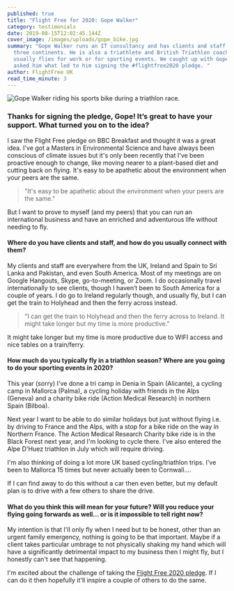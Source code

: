 ```yaml
---
published: true
title: "Flight Free for 2020: Gope Walker"
category: testimonials
date: 2019-08-15T12:02:45.144Z
cover_image: /images/uploads/gope_bike.jpg
summary: "Gope Walker runs an IT consultancy and has clients and staff across
  three continents. He is also a triathlete and British Triathlon coach, and
  usually flies for work or for sporting events. We caught up with Gope and
  asked him what led to him signing the #flightfree2020 pledge. "
author: FlightFree UK
read_time_minute: 3
---
```

![Gope Walker riding his sports bike during a triathlon race.](/images/uploads/gope_bike.jpg)

### **Thanks for signing the pledge, Gope! It’s great to have your support. What turned you on to the idea?**

I saw the Flight Free pledge on BBC Breakfast and thought it was a great idea. I've got a Masters in Environmental Science and have always been conscious of climate issues but it's only been recently that I've been proactive enough to change, like moving nearer to a plant-based diet and cutting back on flying. It's easy to be apathetic about the environment when your peers are the same. 

> "It's easy to be apathetic about the environment when your peers are the same."

But I want to prove to myself (and my peers) that you can run an international business and have an enriched and adventurous life without needing to fly.

#### **Where do you have clients and staff, and how do you usually connect with them?**

My clients and staff are everywhere from the UK, Ireland and Spain to Sri Lanka and Pakistan, and even South America. Most of my meetings are on Google Hangouts, Skype, go-to-meeting, or Zoom. I do occasionally travel internationally to see clients, though I haven’t been to South America for a couple of years. I do go to Ireland regularly though, and usually fly, but I can get the train to Holyhead and then the ferry across instead.

> "I can get the train to Holyhead and then the ferry across to Ireland. It might take longer but my time is more productive."

 It might take longer but my time is more productive due to WIFI access and nice tables on a train/ferry.  

#### **How much do you typically fly in a triathlon season? Where are you going to do your sporting events in 2020?**

This year (sorry) I've done a tri camp in Denia in Spain (Alicante), a cycling camp in Mallorca (Palma), a cycling holiday with friends in the Alps (Geneva) and a charity bike ride (Action Medical Research) in northern Spain (Bilboa). 

Next year I want to be able to do similar holidays but just without flying i.e. by driving to France and the Alps, with a stop for a bike ride on the way in Northern France. The Action Medical Research Charity bike ride is in the Black Forest next year, and I'm looking to cycle there. I've also entered the Alpe D'Huez triathlon in July which will require driving. 

I'm also thinking of doing a lot more UK based cycling/triathlon trips. I've been to Mallorca 15 times but never actually been to Cornwall….

If I can find away to do this without a car then even better, but my default plan is to drive with a few others to share the drive. 

#### **What do you think this will mean for your future? Will you reduce your flying going forwards as well... or is it impossible to tell right now?**

My intention is that I'll only fly when I need but to be honest, other than an urgent family emergency, nothing is going to be that important. Maybe if a client takes particular umbrage to not physically shaking my hand which will have a significantly detrimental impact to my business then I might fly, but I honestly can't see that happening. 

I'm excited about the challenge of taking the [Flight Free 2020 pledge](https://www.flightfree.co.uk/pledge). If I can do it then hopefully it'll inspire a couple of others to do the same.